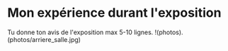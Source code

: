 # Mon expérience durant l'exposition
Tu donne ton avis de l'exposition max 5-10 lignes.
!(photos).(photos/arriere_salle.jpg)
